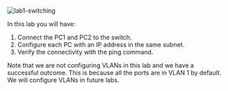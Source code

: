 


![lab1-switching](https://github.com/kristofvandenborn/letsmakeitsimple/assets/30470851/3d75c13c-e59d-474d-bbee-4b59bd24cf9f)





In this lab you will have: 
  1. Connect the PC1 and PC2 to the switch.
  2. Configure each PC with an IP address in the same subnet.
  3. Verify the connectivity with the ping command.

  Note that we are not configuring VLANs in this lab and we have a successful outcome. This is because all the ports are 
  in VLAN 1 by default. We will configure VLANs in future labs.
  
